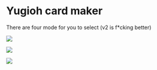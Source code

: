 # Yugioh card maker

There are four mode for you to select (v2 is f*cking better)

![](https://i.imgur.com/bztqwrW.png)

![](https://i.imgur.com/pmGGa8Y.png)

![](https://i.imgur.com/77wwtgO.png)

